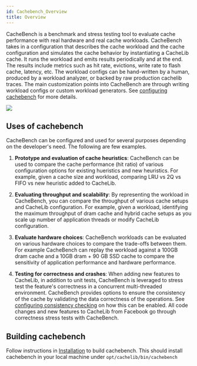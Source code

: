 ```yaml
---
id: Cachebench_Overview
title: Overview
---
```


CacheBench is a benchmark and stress testing  tool to evaluate cache
performance with real hardware and real cache workloads. CacheBench takes in a
configuration that describes the cache workload  and the cache configuration
and simulates  the cache behavior by instantiating a CacheLib cache. It runs
the workload and emits  results periodically and at the end. The results
include metrics such as hit rate, evictions, write rate to flash cache,
latency, etc. The workload configs can be hand-written by a human, produced by
a workload analyzer, or backed by raw production cachelib traces. The main
customization points into CacheBench are through writing workload configs or
custom workload generators. See [configuring
cachebench](Configuring_cachebench_parameters) for more details.

![](cachebench.png)


## Uses of cachebench

CacheBench can be configured and used for several purposes depending on the
developer's need. The following are few examples.

1. **Prototype and evaluation of cache heuristics**: CacheBench can be used to compare the cache
   performance (hit ratio) of various configuration options for existing
   hueristics and new heuristics. For example, given a cache size and
   workload, comparing LRU vs 2Q vs FIFO vs new heuristic added to CacheLib.

2. **Evaluating throughput and scalability**: By representing the workload in
   CacheBench, you can compare the throughput of various cache setups and
   CacheLib configuration. For example, given a workload, identifying the
   maximum throughput of dram cache and hybrid cache setups as you scale up
   number of application threads or modify CacheLib configuration.

3. **Evaluate hardware choices**: CacheBench workloads can be evaluated on various
   hardware choices to compare the trade-offs between them. For example
   CacheBench can replay the workload against a 100GB dram cache and a 10GB
   dram + 90 GB SSD cache to compare the sensitivity of application
   performance and hardware
   performance.

4. **Testing for correctness and crashes**: When adding new features to
   CacheLib, in addition to unit tests, CacheBench is leveraged to stress test
   the feature's correctness in a concurrent multi-threaded environment.
   CacheBench provides options to ensure the consistency of the cache by
   validating the data correctness of the operations. See [configuring
   consistency
   checking](Configuring_cachebench_parameters#consistency-checking) on how
   this can be enabled. All code changes and new features to CacheLib from
   Facebook go through correctness stress tests with CacheBench.

## Building  cachebench

Follow instructions in [Installation](/docs/installation/installation) to build
cachebench. This should install cachebench in your local machine under
```opt/cachelib/bin/cachebench```


